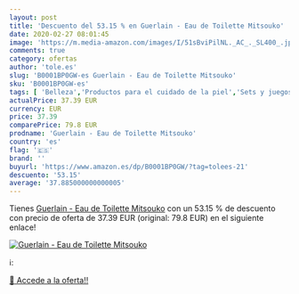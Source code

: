 ```yaml
---
layout: post
title: 'Descuento del 53.15 % en Guerlain - Eau de Toilette Mitsouko'
date: 2020-02-27 08:01:45
image: 'https://m.media-amazon.com/images/I/51sBviPilNL._AC_._SL400_.jpg'
comments: true
category: ofertas
author: 'tole.es'
slug: 'B0001BP0GW-es Guerlain - Eau de Toilette Mitsouko'
sku: 'B0001BP0GW-es'
tags: [ 'Belleza','Productos para el cuidado de la piel','Sets y juegos para el cuidado de la piel','de','eau','toilette', ]
actualPrice: 37.39 EUR
currency: EUR
price: 37.39
comparePrice: 79.8 EUR
prodname: 'Guerlain - Eau de Toilette Mitsouko'
country: 'es'
flag: '🇪🇸'
brand: ''
buyurl: 'https://www.amazon.es/dp/B0001BP0GW/?tag=tolees-21'
descuento: '53.15'
average: '37.885000000000005'
---
```


Tienes [Guerlain - Eau de Toilette Mitsouko](https://www.amazon.es/dp/B0001BP0GW/?tag=tolees-21) con un 53.15 % de descuento con precio de oferta de 37.39 EUR (original: 79.8 EUR) en el siguiente enlace!

[![Guerlain - Eau de Toilette Mitsouko](https://m.media-amazon.com/images/I/51sBviPilNL._AC_._SL400_.jpg)](https://www.amazon.es/dp/B0001BP0GW/?tag=tolees-21)

ℹ️:


[🛒 Accede a la oferta!!](https://www.amazon.es/dp/B0001BP0GW/?tag=tolees-21)
